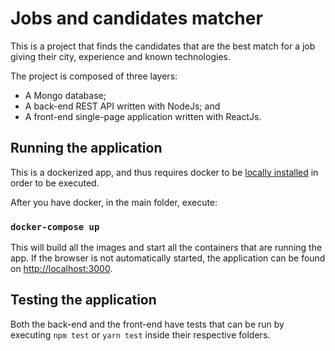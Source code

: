 # Jobs and candidates matcher

This is a project that finds the candidates that are the best match for a job giving their city, experience and known technologies.

The project is composed of three layers:
* A Mongo database;
* A back-end REST API written with NodeJs; and
* A front-end single-page application written with ReactJs.

## Running the application

This is a dockerized app, and thus requires docker to be [locally installed](https://docs.docker.com/engine/install/) in order to be executed.

After you have docker, in the main folder, execute:

### `docker-compose up`

This will build all the images and start all the containers that are running the app. If the browser is not automatically started, the application can be found on [http://localhost:3000](http://localhost:3000).

## Testing the application

Both the back-end and the front-end have tests that can be run by executing `npm test` or `yarn test` inside their respective folders.
